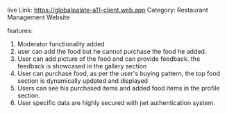 live Link: https://globalpalate-a11-client.web.app
Category: Restaurant Management Website

features:
1. Moderator functionality added
2. user can add the food but he cannot purchase the food he added.
3. User can add picture of the food and can provide feedback. the feedback is showcased in the gallery section
4. User can purchase food, as per the user's buying pattern, the top food section is dynamically updated and displayed
5. Users can see his purchased items and added food items in the profile section.
6. User specific data are highly secured with jwt authentication system.
